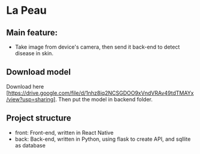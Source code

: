 # La Peau

## Main feature:
- Take image from device's camera, then send it back-end to detect disease in skin.

## Download model
  Download here [https://drive.google.com/file/d/1nhz8iq2NCSGDOO9xVndVRAv49tdTMAYx/view?usp=sharing]. Then put the model in backend folder.

## Project structure
- front: Front-end, written in React Native
- back: Back-end, written in Python, using flask to create API, and sqllite as database
